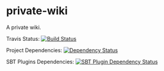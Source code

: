 private-wiki
============

A private wiki.

Travis Status: [![Build Status](https://travis-ci.org/gshakhn/private-wiki.svg?branch=master)](https://travis-ci.org/gshakhn/private-wiki)

Project Dependencies: [![Dependency Status](https://www.versioneye.com/user/projects/544c18de9fc4d57cff000004/badge.svg?style=flat)](https://www.versioneye.com/user/projects/544c18de9fc4d57cff000004)

SBT Plugins Dependencies: [![SBT Plugin Dependency Status](https://www.versioneye.com/user/projects/544c18de9fc4d5bd5000000b/badge.svg?style=flat)](https://www.versioneye.com/user/projects/544c18de9fc4d5bd5000000b)
